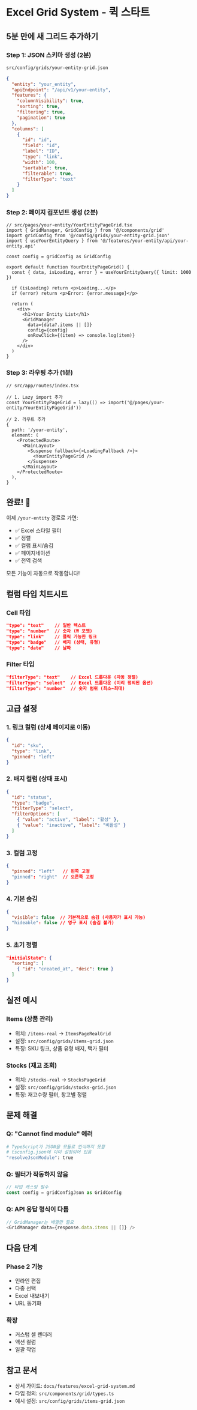 # Excel Grid System - 퀵 스타트

## 5분 만에 새 그리드 추가하기

### Step 1: JSON 스키마 생성 (2분)

```bash
src/config/grids/your-entity-grid.json
```

```json
{
  "entity": "your_entity",
  "apiEndpoint": "/api/v1/your-entity",
  "features": {
    "columnVisibility": true,
    "sorting": true,
    "filtering": true,
    "pagination": true
  },
  "columns": [
    {
      "id": "id",
      "field": "id",
      "label": "ID",
      "type": "link",
      "width": 100,
      "sortable": true,
      "filterable": true,
      "filterType": "text"
    }
  ]
}
```

### Step 2: 페이지 컴포넌트 생성 (2분)

```tsx
// src/pages/your-entity/YourEntityPageGrid.tsx
import { GridManager, GridConfig } from '@/components/grid'
import gridConfig from '@/config/grids/your-entity-grid.json'
import { useYourEntityQuery } from '@/features/your-entity/api/your-entity.api'

const config = gridConfig as GridConfig

export default function YourEntityPageGrid() {
  const { data, isLoading, error } = useYourEntityQuery({ limit: 1000 })

  if (isLoading) return <p>Loading...</p>
  if (error) return <p>Error: {error.message}</p>

  return (
    <div>
      <h1>Your Entity List</h1>
      <GridManager
        data={data?.items || []}
        config={config}
        onRowClick={(item) => console.log(item)}
      />
    </div>
  )
}
```

### Step 3: 라우팅 추가 (1분)

```tsx
// src/app/routes/index.tsx

// 1. Lazy import 추가
const YourEntityPageGrid = lazy(() => import('@/pages/your-entity/YourEntityPageGrid'))

// 2. 라우트 추가
{
  path: '/your-entity',
  element: (
    <ProtectedRoute>
      <MainLayout>
        <Suspense fallback={<LoadingFallback />}>
          <YourEntityPageGrid />
        </Suspense>
      </MainLayout>
    </ProtectedRoute>
  ),
}
```

## 완료! 🎉

이제 `/your-entity` 경로로 가면:

- ✅ Excel 스타일 필터
- ✅ 정렬
- ✅ 컬럼 표시/숨김
- ✅ 페이지네이션
- ✅ 전역 검색

모든 기능이 자동으로 작동합니다!

## 컬럼 타입 치트시트

### Cell 타입

```json
"type": "text"    // 일반 텍스트
"type": "number"  // 숫자 (₩ 포맷)
"type": "link"    // 클릭 가능한 링크
"type": "badge"   // 배지 (상태, 유형)
"type": "date"    // 날짜
```

### Filter 타입

```json
"filterType": "text"    // Excel 드롭다운 (자동 정렬)
"filterType": "select"  // Excel 드롭다운 (미리 정의된 옵션)
"filterType": "number"  // 숫자 범위 (최소~최대)
```

## 고급 설정

### 1. 링크 컬럼 (상세 페이지로 이동)

```json
{
  "id": "sku",
  "type": "link",
  "pinned": "left"
}
```

### 2. 배지 컬럼 (상태 표시)

```json
{
  "id": "status",
  "type": "badge",
  "filterType": "select",
  "filterOptions": [
    { "value": "active", "label": "활성" },
    { "value": "inactive", "label": "비활성" }
  ]
}
```

### 3. 컬럼 고정

```json
{
  "pinned": "left"   // 왼쪽 고정
  "pinned": "right"  // 오른쪽 고정
}
```

### 4. 기본 숨김

```json
{
  "visible": false  // 기본적으로 숨김 (사용자가 표시 가능)
  "hideable": false // 영구 표시 (숨김 불가)
}
```

### 5. 초기 정렬

```json
"initialState": {
  "sorting": [
    { "id": "created_at", "desc": true }
  ]
}
```

## 실전 예시

### Items (상품 관리)

- 위치: `/items-real` → `ItemsPageRealGrid`
- 설정: `src/config/grids/items-grid.json`
- 특징: SKU 링크, 상품 유형 배지, 택가 필터

### Stocks (재고 조회)

- 위치: `/stocks-real` → `StocksPageGrid`
- 설정: `src/config/grids/stocks-grid.json`
- 특징: 재고수량 필터, 창고별 정렬

## 문제 해결

### Q: "Cannot find module" 에러

```bash
# TypeScript가 JSON을 모듈로 인식하지 못함
# tsconfig.json에 이미 설정되어 있음
"resolveJsonModule": true
```

### Q: 필터가 작동하지 않음

```typescript
// 타입 캐스팅 필수
const config = gridConfigJson as GridConfig
```

### Q: API 응답 형식이 다름

```typescript
// GridManager는 배열만 필요
<GridManager data={response.data.items || []} />
```

## 다음 단계

### Phase 2 기능

- 인라인 편집
- 다중 선택
- Excel 내보내기
- URL 동기화

### 확장

- 커스텀 셀 렌더러
- 액션 컬럼
- 일괄 작업

## 참고 문서

- 상세 가이드: `docs/features/excel-grid-system.md`
- 타입 정의: `src/components/grid/types.ts`
- 예시 설정: `src/config/grids/items-grid.json`
